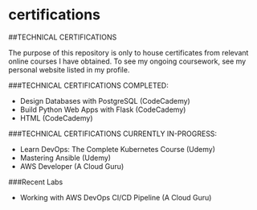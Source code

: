 # certifications
##TECHNICAL CERTIFICATIONS

The purpose of this repository is only to house certificates from relevant online courses I have obtained. To see my ongoing coursework, see my personal website listed in my profile.


###TECHNICAL CERTIFICATIONS COMPLETED:
- Design Databases with PostgreSQL (CodeCademy)
- Build Python Web Apps with Flask (CodeCademy)
- HTML (CodeCademy)

###TECHNICAL CERTIFICATIONS CURRENTLY IN-PROGRESS:
- Learn DevOps: The Complete Kubernetes Course (Udemy)
- Mastering Ansible (Udemy)
- AWS Developer (A Cloud Guru)

###Recent Labs
- Working with AWS DevOps CI/CD Pipeline (A Cloud Guru)
